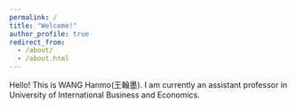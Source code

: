 ```yaml
---
permalink: /
title: "Welcome!"
author_profile: true
redirect_from: 
  - /about/
  - /about.html
---
```


Hello! This is WANG Hanmo(王翰墨). I am currently an assistant professor in University of International Business and Economics.

